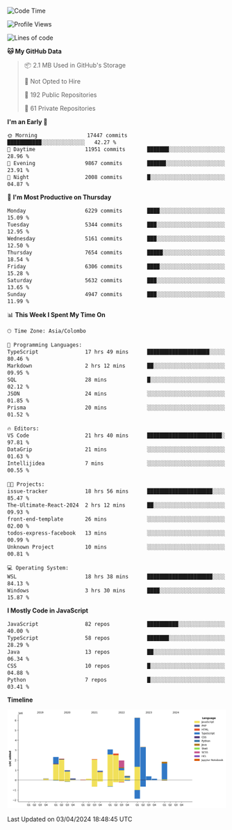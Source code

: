 
<!--START_SECTION:waka-->
![Code Time](http://img.shields.io/badge/Code%20Time-1%2C638%20hrs%2049%20mins-blue)

![Profile Views](http://img.shields.io/badge/Profile%20Views-0-blue)

![Lines of code](https://img.shields.io/badge/From%20Hello%20World%20I%27ve%20Written-28.9%20million%20lines%20of%20code-blue)

**🐱 My GitHub Data** 

> 📦 2.1 MB Used in GitHub's Storage 
 > 
> 🚫 Not Opted to Hire
 > 
> 📜 192 Public Repositories 
 > 
> 🔑 61 Private Repositories 
 > 
**I'm an Early 🐤** 

```text
🌞 Morning                17447 commits       ███████████░░░░░░░░░░░░░░   42.27 % 
🌆 Daytime                11951 commits       ███████░░░░░░░░░░░░░░░░░░   28.96 % 
🌃 Evening                9867 commits        ██████░░░░░░░░░░░░░░░░░░░   23.91 % 
🌙 Night                  2008 commits        █░░░░░░░░░░░░░░░░░░░░░░░░   04.87 % 
```
📅 **I'm Most Productive on Thursday** 

```text
Monday                   6229 commits        ████░░░░░░░░░░░░░░░░░░░░░   15.09 % 
Tuesday                  5344 commits        ███░░░░░░░░░░░░░░░░░░░░░░   12.95 % 
Wednesday                5161 commits        ███░░░░░░░░░░░░░░░░░░░░░░   12.50 % 
Thursday                 7654 commits        █████░░░░░░░░░░░░░░░░░░░░   18.54 % 
Friday                   6306 commits        ████░░░░░░░░░░░░░░░░░░░░░   15.28 % 
Saturday                 5632 commits        ███░░░░░░░░░░░░░░░░░░░░░░   13.65 % 
Sunday                   4947 commits        ███░░░░░░░░░░░░░░░░░░░░░░   11.99 % 
```


📊 **This Week I Spent My Time On** 

```text
🕑︎ Time Zone: Asia/Colombo

💬 Programming Languages: 
TypeScript               17 hrs 49 mins      ████████████████████░░░░░   80.46 % 
Markdown                 2 hrs 12 mins       ██░░░░░░░░░░░░░░░░░░░░░░░   09.95 % 
SQL                      28 mins             █░░░░░░░░░░░░░░░░░░░░░░░░   02.12 % 
JSON                     24 mins             ░░░░░░░░░░░░░░░░░░░░░░░░░   01.85 % 
Prisma                   20 mins             ░░░░░░░░░░░░░░░░░░░░░░░░░   01.52 % 

🔥 Editors: 
VS Code                  21 hrs 40 mins      ████████████████████████░   97.81 % 
DataGrip                 21 mins             ░░░░░░░░░░░░░░░░░░░░░░░░░   01.63 % 
Intellijidea             7 mins              ░░░░░░░░░░░░░░░░░░░░░░░░░   00.55 % 

🐱‍💻 Projects: 
issue-tracker            18 hrs 56 mins      █████████████████████░░░░   85.47 % 
The-Ultimate-React-2024  2 hrs 12 mins       ██░░░░░░░░░░░░░░░░░░░░░░░   09.93 % 
front-end-template       26 mins             ░░░░░░░░░░░░░░░░░░░░░░░░░   02.00 % 
todos-express-facebook   13 mins             ░░░░░░░░░░░░░░░░░░░░░░░░░   00.99 % 
Unknown Project          10 mins             ░░░░░░░░░░░░░░░░░░░░░░░░░   00.81 % 

💻 Operating System: 
WSL                      18 hrs 38 mins      █████████████████████░░░░   84.13 % 
Windows                  3 hrs 30 mins       ████░░░░░░░░░░░░░░░░░░░░░   15.87 % 
```

**I Mostly Code in JavaScript** 

```text
JavaScript               82 repos            ██████████░░░░░░░░░░░░░░░   40.00 % 
TypeScript               58 repos            ███████░░░░░░░░░░░░░░░░░░   28.29 % 
Java                     13 repos            ██░░░░░░░░░░░░░░░░░░░░░░░   06.34 % 
CSS                      10 repos            █░░░░░░░░░░░░░░░░░░░░░░░░   04.88 % 
Python                   7 repos             █░░░░░░░░░░░░░░░░░░░░░░░░   03.41 % 
```



**Timeline**

![Lines of Code chart](https://raw.githubusercontent.com/ccweerasinghe1994/ccweerasinghe1994/master/assets/bar_graph.png)


 Last Updated on 03/04/2024 18:48:45 UTC
<!--END_SECTION:waka-->
